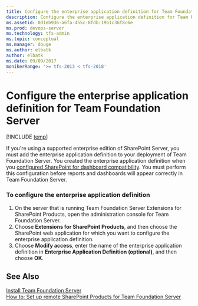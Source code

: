 ```yaml
---
title: Configure the enterprise application definition for Team Foundation Server
description: Configure the enterprise application definition for Team Foundation Server
ms.assetid: 0d1eb936-a6fa-455c-8fdb-19b1c36f8c6e
ms.prod: devops-server
ms.technology: tfs-admin
ms.topic: conceptual
ms.manager: douge
ms.author: elbatk
author: elbatk
ms.date: 09/09/2017
monikerRange: '>= tfs-2013 < tfs-2018'
---
```




# Configure the enterprise application definition for Team Foundation Server

[!INCLUDE [temp](../../_shared/about-sharepoint-deprecation.md)]

If you're using a supported enterprise edition of SharePoint Server, you must add the enterprise application definition to your deployment of Team Foundation Server. You created the enterprise application definition when you [configured SharePoint for dashboard compatibility](install-sharepoint.md). You must perform this configuration before reports and dashboards will appear correctly in Team Foundation Server. 

### To configure the enterprise application definition

1.  On the server that is running Team Foundation Server Extensions for SharePoint Products, open the administration console for Team Foundation Server.  
2.  Choose **Extensions for SharePoint Products**, and then choose the SharePoint web application for which you want to configure the enterprise application definition.  
3.  Choose **Modify access**, enter the name of the enterprise application definition in **Enterprise Application Definition (optional)**, and then choose **OK**.

## See Also

 [Install Team Foundation Server](../install-2013/install-tfs.md)  
 [How to: Set up remote SharePoint Products for Team Foundation Server](setup-remote-sharepoint.md)
 
